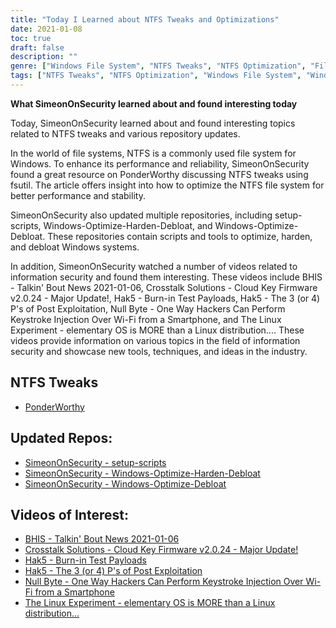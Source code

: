 ```yaml
---
title: "Today I Learned about NTFS Tweaks and Optimizations"
date: 2021-01-08
toc: true
draft: false
description: ""
genre: ["Windows File System", "NTFS Tweaks", "NTFS Optimization", "File System Performance", "Windows Performance", "Windows Reliability", "Windows File System Management", "Windows Security", "Windows Scripting", "Windows Repository Updates", "Windows Optimization", "Windows Hardening", "Windows Debloating", "Information Security Videos", "Security Tools", "Security Techniques"]
tags: ["NTFS Tweaks", "NTFS Optimization", "Windows File System", "Windows Performance", "Windows Reliability", "Windows Security", "File System Management", "Windows Scripting", "Windows Repository Updates", "Windows Optimization", "Windows Hardening", "Windows Debloating", "Windows Resources", "Windows OS", "Windows Security Tools", "Windows Scripting Tools", "Information Security Videos", "Security Techniques", "SimeonOnSecurity GitHub", "File System Performance Tips", "Windows File Management", "Windows PowerShell", "Windows Command Line", "Information Security News", "Security Tools Update"]
---
```


**What SimeonOnSecurity learned about and found interesting today**

Today, SimeonOnSecurity learned about and found interesting topics related to NTFS tweaks and various repository updates.

In the world of file systems, NTFS is a commonly used file system for Windows. To enhance its performance and reliability, SimeonOnSecurity found a great resource on PonderWorthy discussing NTFS tweaks using fsutil. The article offers insight into how to optimize the NTFS file system for better performance and stability.

SimeonOnSecurity also updated multiple repositories, including setup-scripts, Windows-Optimize-Harden-Debloat, and Windows-Optimize-Debloat. These repositories contain scripts and tools to optimize, harden, and debloat Windows systems.

In addition, SimeonOnSecurity watched a number of videos related to information security and found them interesting. These videos include BHIS - Talkin' Bout News 2021-01-06, Crosstalk Solutions - Cloud Key Firmware v2.0.24 - Major Update!, Hak5 - Burn-in Test Payloads, Hak5 - The 3 (or 4) P's of Post Exploitation, Null Byte - One Way Hackers Can Perform Keystroke Injection Over Wi-Fi from a Smartphone, and The Linux Experiment - elementary OS is MORE than a Linux distribution.... These videos provide information on various topics in the field of information security and showcase new tools, techniques, and ideas in the industry.

## NTFS Tweaks
- [PonderWorthy](https://notes.ponderworthy.com/fsutil-tweaks-for-ntfs-performance-and-reliability)

## Updated Repos:
- [SimeonOnSecurity - setup-scripts](https://github.com/simeononsecurity/setup-scripts)
- [SimeonOnSecurity - Windows-Optimize-Harden-Debloat](https://github.com/simeononsecurity/Windows-Optimize-Harden-Debloat)
- [SimeonOnSecurity - Windows-Optimize-Debloat](https://github.com/simeononsecurity/Windows-Optimize-Debloat)

## Videos of Interest:
- [BHIS - Talkin' Bout News 2021-01-06](https://www.youtube.com/watch?v=-zAIdP7OA6E)
- [Crosstalk Solutions - Cloud Key Firmware v2.0.24 - Major Update!](https://www.youtube.com/watch?v=y_A-Zcc1yHM)
- [Hak5 - Burn-in Test Payloads](https://www.youtube.com/watch?v=bTRO2EHTLBQ)
- [Hak5 - The 3 (or 4) P's of Post Exploitation](https://www.youtube.com/watch?v=OcEKXyJ8oqs)
- [Null Byte - One Way Hackers Can Perform Keystroke Injection Over Wi-Fi from a Smartphone](https://www.youtube.com/watch?v=srk63urpHNA)
- [The Linux Experiment - elementary OS is MORE than a Linux distribution...](https://www.youtube.com/watch?v=FuVN6YGGmDo)